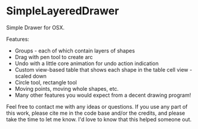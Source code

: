 SimpleLayeredDrawer
===================

Simple Drawer for OSX. 

Features: 

- Groups - each of which contain layers of shapes
- Drag with pen tool to create arc
- Undo with a little core animation for undo action indication
- Custom view-based table that shows each shape in the table cell view - scaled down
- Circle tool, rectangle tool
- Moving points, moving whole shapes, etc.
- Many other features you would expect from a decent drawing program!

Feel free to contact me with any ideas or questions. If you use any part of this work, please cite me in the code base and/or the credits, and please take the time to let me know. I'd love to know that this helped someone out.

